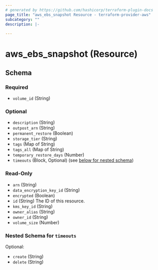 ```yaml
---
# generated by https://github.com/hashicorp/terraform-plugin-docs
page_title: "aws_ebs_snapshot Resource - terraform-provider-aws"
subcategory: ""
description: |-
  
---
```


# aws_ebs_snapshot (Resource)





<!-- schema generated by tfplugindocs -->
## Schema

### Required

- `volume_id` (String)

### Optional

- `description` (String)
- `outpost_arn` (String)
- `permanent_restore` (Boolean)
- `storage_tier` (String)
- `tags` (Map of String)
- `tags_all` (Map of String)
- `temporary_restore_days` (Number)
- `timeouts` (Block, Optional) (see [below for nested schema](#nestedblock--timeouts))

### Read-Only

- `arn` (String)
- `data_encryption_key_id` (String)
- `encrypted` (Boolean)
- `id` (String) The ID of this resource.
- `kms_key_id` (String)
- `owner_alias` (String)
- `owner_id` (String)
- `volume_size` (Number)

<a id="nestedblock--timeouts"></a>
### Nested Schema for `timeouts`

Optional:

- `create` (String)
- `delete` (String)
